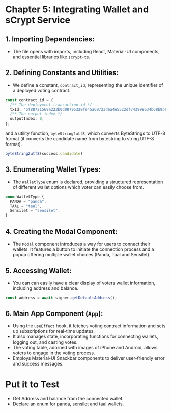 # Chapter 5: Integrating Wallet and sCrypt Service

## 1. **Importing Dependencies:**
- The file opens with  imports, including React, Material-UI components, and essential libraries like `scrypt-ts`.

## 2. **Defining Constants and Utilities:**
- We define a constant, `contract_id`, representing the unique identifier of a deployed voting contract.

```ts
const contract_id = {
  /** The deployment transaction id */
  txId: "5f88721569a223b0d08795328fe45a60723d6a4e5522df743998634b68b9b617",
  /** The output index */
  outputIndex: 0,
};
```

and a utility function, `byteString2utf8`, which converts ByteStrings to UTF-8 format (it converts the candidate name from bytestring to string UTF-8 format).
    
```ts
byteString2utf8(success.candidate)
```

## 3. **Enumerating Wallet Types:**
- The `WalletType` enum is declared, providing a structured representation of different wallet options which voter can easily choose from.

```ts
enum WalletType {
  PANDA = "panda",
  TAAL = "taal",
  Sensilet = "sensilet",
}
```

## 4. **Creating the Modal Component:**
- The `Modal` component introduces a way for users to connect their wallets. 
 It features a button to initiate the connection process and a popup offering multiple wallet choices (Panda, Taal and 
 Sensilet).

## 5. **Accessing Wallet:**
- You can can easily have a clear display of voters wallet information, including address and balance.
     
```ts
const address = await signer.getDefaultAddress();
```

## 6. **Main App Component (`App`):**
- Using the `useEffect` hook, it fetches voting contract information and sets up subscriptions for real-time updates.
- It also manages state, incorporating functions for connecting wallets, logging out, and casting votes.
- The voting table, adorned with images of iPhone and Android, allows voters to engage in the voting process.
- Employs Material-UI Snackbar components to deliver user-friendly error and success messages.

# Put it to Test
- Get Address and balance from the connected wallet.
- Declare an enum for panda, sensilet and taal wallets.
